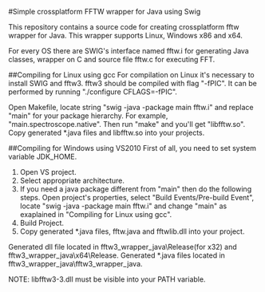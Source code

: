 #Simple crossplatform FFTW wrapper for Java using Swig

This repository contains a source code for creating crossplatform fftw wrapper for Java. This wrapper supports Linux, Windows x86 and x64.

For every OS there are SWIG's interface named fftw.i for generating Java classes, wrapper on C and source file fftw.c for executing FFT. 

##Compiling for Linux using gcc
For compilation on Linux it's necessary to install SWIG and fftw3. fftw3 should be compiled with flag "-fPIC". It can be performed by running "./configure CFLAGS=-fPIC". 

Open Makefile, locate string "swig -java -package main fftw.i" and replace "main" for your package hierarchy. For example, "main.spectroscope.native". Then run "make" and you'll get "libfftw.so". Copy generated *.java files and libfftw.so into your projects.

##Compiling for Windows using VS2010
First of all, you need to set system variable JDK_HOME.

1. Open VS project.
2. Select appropriate architecture.
3. If you need a java package different from "main" then do the following steps. Open project's properties, select "Build Events/Pre-build Event", locate "swig -java -package main fftw.i" and change "main" as exaplained in "Compiling for Linux using gcc".
4. Build Project.
5. Copy generated *.java files, fftw.java and fftwlib.dll into your project.

Generated dll file located in fftw3_wrapper_java\Release(for x32) and fftw3_wrapper_java\x64\Release. Generated *.java files located in fftw3_wrapper_java\fftw3_wrapper_java.

NOTE: libfftw3-3.dll must be visible into your PATH variable.